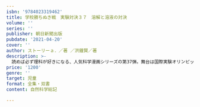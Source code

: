 ```yaml
---
isbn: '9784023319462'
title: 学校勝ちぬき戦　実験対決３７　溶解と溶液の対決
volume: ''
series: ''
publisher: 朝日新聞出版
pubdate: '2021-04-20'
cover: ''
author: ストーリーａ．／著 ／洪鐘賢／著
description: >-
  読めば必ず理科が好きになる、人気科学漫画シリーズの第37弾。舞台は国際実験オリンピック、ものの溶け方と溶液をテーマに対決が繰り広げられ、ほかのチームも実験の練習に打ち込むが……。溶質と溶媒、溶解度、飽和状態と過飽和状態、浸透現象などの科学知識に、やさしく、楽しく触れてみよう！
price: '1200'
genre: ''
target: 児童
format: 全集・双書
content: 自然科学総記

---
```

